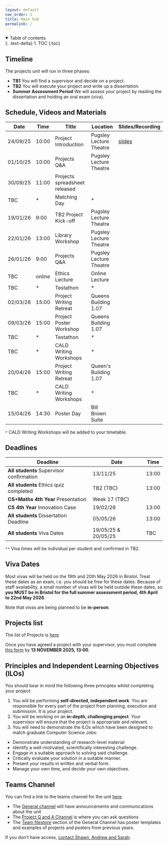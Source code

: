```yaml
---
layout: default
nav_order: 1
title: Main hub
permalink: /
---
```


<details open markdown="block">
<summary>
Table of contents
</summary>
{: .text-delta}
1. TOC
{:toc}
</details>

## Timeline

The projects unit will run in three phases:
* **TB1** You will find a supervisor and decide on a project.
* **TB2** You will execute your project and write up a dissertation.
* **Summer Assessment Period** We will assess your project by reading the dissertation and holding an oral exam (viva).


## Schedule, Videos and Materials

| **Date** 	| **Time** 	| **Title**                                 	    | **Location**   	      | **Slides/Recording** |
|-----------|-----------|---------------------------------------------------|-------------------------|----------------------|
|  24/09/25 |10:00    	| Project Introduction    | Pugsley Lecture Theatre	          |  [slides](https://uob.sharepoint.com/:b:/r/teams/grp-2025-6IndividualProjects_ojufi7/Shared%20Documents/General/intro_25-26.pdf?csf=1&web=1&e=zDqd3A)   |
|  01/10/25	|10:00   	  | Projects Q&A                  | Pugsley Lecture Theatre |           |
|  30/09/25 |11:00   	  | Projects spreadsheet released       	            |                        |                      |
| TBC	|*   	| Matching Day                                      | * 	      |                      |
| 19/01/26	|9:00     	| TB2 Project Kick-off                              | Pugsley Lecture Theatre	  |  |
| 22/01/26  |13:00    	| Library Workshop        	                        | Pugsley Lecture Theatre    | |
| 26/01/26  |9:00   	| Projects Q&A                   |  Pugsley Lecture Theatre	  |  |
| TBC  | online  	| Ethics Lecture          	                        | Online Lecture          |  |
| TBC | * | Testathon                                        | *   |         | 
| 02/03/26	| 15:00   	| Project Writing Retreat 	                        | Queens Building 1.07    |                      |
| 09/03/26 	| 15:00 	| Project Poster Workshop 	                        | Queens Building 1.07    |                      |
| TBC | * | Testathon                                         | *     |         | 
| TBC	        | *         | CALD Writing Workshops  	                        | *              	      |                      |
| 20/04/26	| 15:00   	| Project Writing Retreat 	                        | Queen's Building 1.07  |                      |
|  TBC	   	| *         | CALD Writing Workshops  	                        |  *            	      |                      |
| 15/04/26	| 14:30   	| Poster Day 	                                    | Bill Brown Suite     	  |                      |


`*` CALD Writing Workshops will be added to your timetable. 

## Deadlines

| **Deadline**                                  	| **Date**   	          | **Time** 	|
|---------------------------------------------------|-------------------------|-------------|
| **All students** Supervisor confirmation 	        |  13/11/25	              | 13:00    	|
| **All students** Ethics quiz completed | TB2 (TBC) | 13:00 |
| **CS+Maths 4th Year** Presentation 	            |  Week 17 (TBC)               |     |
| **CS 4th Year** Innovation Case               	|  19/02/26               | 13:00    	|
| **All students** Dissertation Deadline            |  05/05/26               | 13:00	    |
| **All students** Viva Dates                       |  19/05/25 & 20/05/25    | TBC    	    |

`**` Viva times will be individual per student and confirmed in TB2.


## Viva Dates

Most vivas will be held on the 19th and 20th May 2026 in Bristol. Treat these dates as an exam, i.e. you should be free for these dates.  Because of staff availability, a small number of vivas will be held outside these dates, so **you MUST be in Bristol for the full summer assessment period, 4th April to 22nd May 2026**.

Note that vivas are being planned to be **in-person**.

## Projects list
The list of Projects is [here](https://uob.sharepoint.com/:x:/t/grp-2025-6IndividualProjects_ojufi7-StaffRoom/ETFY0C4wYLlFoH8kwhoooFUBCahjihovB4RZ3E2KHyexVg?e=Awdq2a)

Once you have agreed a project with your supervisor, you must complete [this form](https://forms.office.com/e/dMycuMNQiz) by **13 NOVEMBER 2025, 13:00**.

## Principles and Independent Learning Objectives (ILOs)

You should bear in mind the following three principles whilst completing your project:
1. You will be performing **self-directed, independent work**. You are responsible for every part of the project from planning, execution and submission. It is _your_ project.
2. You will be working on an **in-depth, challenging project**. Your supervisor will ensure that the project is appropriate and relevant.
3. You will need to demonstrate the ILOs which have been designed to match graduate Computer Science Jobs:
  * Demonstrate understanding of research-level material
  * Identify a well-motivated, scientifically interesting challenge.
  * Engage in a suitable approach to solving said challenge.
  * Critically evaluate your solution in a suitable manner.
  * Present your results in written and verbal form.
  * Manage your own time, and decide your own objectives. 

## Teams Channel

You can find a link to the teams channel for the unit
[here](https://teams.microsoft.com/l/channel/19%3AJVSr6iujdlGiNDh13XWFaHvzyk4zzx81_0Wf2rkcQtA1%40thread.tacv2/General?groupId=a245af21-271c-4864-9c8c-2b642ac2bd05&tenantId=b2e47f30-cd7d-4a4e-a5da-b18cf1a4151b).  

* The [General channel](https://teams.microsoft.com/l/channel/19%3AJVSr6iujdlGiNDh13XWFaHvzyk4zzx81_0Wf2rkcQtA1%40thread.tacv2/General?groupId=a245af21-271c-4864-9c8c-2b642ac2bd05&tenantId=b2e47f30-cd7d-4a4e-a5da-b18cf1a4151b) will have announcements and communications about the unit
* The [Project Q and A Channel](https://teams.microsoft.com/l/channel/19%3A6b235ebe808045f48a94bc6ec96af495%40thread.tacv2/Project%20Q%20and%20A?groupId=a245af21-271c-4864-9c8c-2b642ac2bd05&tenantId=b2e47f30-cd7d-4a4e-a5da-b18cf1a4151b) is where you can ask questions
* The [Team filestore](https://uob.sharepoint.com/:f:/r/teams/grp-2025-6IndividualProjects_ojufi7/Shared%20Documents/General?csf=1&web=1&e=nCq6b6) section of the General Channel has poster templates and examples of projects and posters from previous years.

If you don't have access, [contact Shawn, Andrew and Sarah](/contact).
